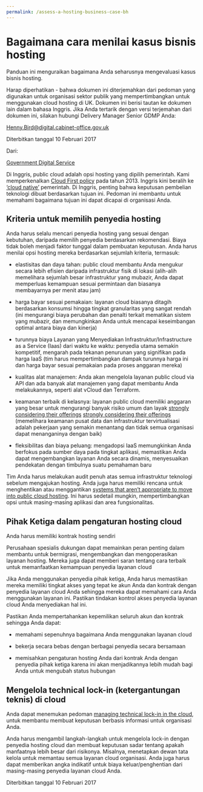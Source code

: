 ```yaml
---
permalink: /assess-a-hosting-business-case-bh
---
```


# Bagaimana cara menilai kasus bisnis hosting

Panduan ini menguraikan bagaimana Anda seharusnya mengevaluasi kasus bisnis hosting.

Harap diperhatikan - bahwa dokumen ini diterjemahkan dari pedoman yang digunakan untuk organisasi sektor publik yang mempertimbangkan untuk menggunakan cloud hosting di UK. Dokumen ini berisi tautan ke dokumen lain dalam bahasa Inggris. Jika Anda tertarik dengan versi terjemahan dari dokumen ini, silakan hubungi Delivery Manager Senior GDMP Anda:

Henny.Bird@digital.cabinet-office.gov.uk

Diterbitkan tanggal 10 Februari 2017

Dari:

[Government Digital Service](https://www.gov.uk/government/organisations/government-digital-service)

Di Inggris, public cloud adalah opsi hosting yang dipilih pemerintah. Kami memperkenalkan [Cloud First policy](https://www.gov.uk/guidance/government-cloud-first-policy) pada tahun 2013. Inggris kini beralih ke [‘cloud native’](https://governmenttechnology.blog.gov.uk/2017/02/03/clarifying-our-cloud-first-commitment/) pemerintah. Di Inggris, penting bahwa keputusan pembelian teknologi dibuat berdasarkan tujuan ini. Pedoman ini membantu untuk memahami bagaimana tujuan ini dapat dicapai di organisasi Anda.

## Kriteria untuk memilih penyedia hosting

Anda harus selalu mencari penyedia hosting yang sesuai dengan kebutuhan, daripada memilih penyedia berdasarkan rekomendasi. Biaya tidak boleh menjadi faktor tunggal dalam pembuatan keputusan. Anda harus menilai opsi hosting mereka berdasarkan sejumlah kriteria, termasuk:

-   elastisitas dan daya tahan: public cloud membantu Anda mengukur secara lebih efisien daripada infrastruktur fisik di lokasi (alih-alih memelihara sejumlah besar infrastruktur yang mubazir, Anda dapat memperluas kemampuan sesuai permintaan dan biasanya membayarnya per menit atau jam)
    
-   harga bayar sesuai pemakaian: layanan cloud biasanya ditagih berdasarkan konsumsi hingga tingkat granularitas yang sangat rendah (ini mengurangi biaya perubahan dan penalti terkait mematikan sistem yang mubazir, dan memungkinkan Anda untuk mencapai keseimbangan optimal antara biaya dan kinerja)
    
-   turunnya biaya Layanan yang Menyediakan Infrastruktur/Infrastructure as a Service (Iaas) dari waktu ke waktu: penyedia utama semakin kompetitif, mengarah pada tekanan penurunan yang signifikan pada harga IaaS (tim harus mempertimbangkan dampak turunnya harga ini dan harga bayar sesuai pemakaian pada proses anggaran mereka)
    
-   kualitas alat manajemen: Anda akan mengelola layanan public cloud via API dan ada banyak alat manajemen yang dapat membantu Anda melakukannya, seperti alat vCloud dan Terraform.
    
-   keamanan terbaik di kelasnya: layanan public cloud memiliki anggaran yang besar untuk mengurangi banyak risiko umum dan layak [strongly considering their offerings](https://www.gov.uk/guidance/public-sector-use-of-the-public-cloud)  [strongly considering their offerings](https://www.gov.uk/guidance/public-sector-use-of-the-public-cloud) (memelihara keamanan pusat data dan infrastruktur tervirtualisasi adalah pekerjaan yang semakin menantang dan tidak semua organisasi dapat menanganinya dengan baik)
    
-   fleksibilitas dan biaya peluang: mengadopsi IaaS memungkinkan Anda berfokus pada sumber daya pada tingkat aplikasi, memastikan Anda dapat mengembangkan layanan Anda secara dinamis, menyesuaikan pendekatan dengan timbulnya suatu pemahaman baru
    

Tim Anda harus melakukan audit penuh atas semua infrastruktur teknologi sebelum mengajukan hosting. Anda juga harus memiliki rencana untuk menghentikan atau menggantikan [systems that aren’t appropriate to move into public cloud hosting](https://www.gov.uk/guidance/public-sector-use-of-the-public-cloud). Ini harus sedetail mungkin, mempertimbangkan opsi untuk masing-masing aplikasi dan area fungsionalitas.

## Pihak Ketiga dalam pengaturan hosting cloud

Anda harus memiliki kontrak hosting sendiri

Perusahaan spesialis dukungan dapat memainkan peran penting dalam membantu untuk bermigrasi, mengembangkan dan mengoperasikan layanan hosting. Mereka juga dapat memberi saran tentang cara terbaik untuk memanfaatkan kemampuan penyedia layanan cloud

Jika Anda menggunakan penyedia pihak ketiga, Anda harus memastikan mereka memiliki tingkat akses yang tepat ke akun Anda dan kontrak dengan penyedia layanan cloud Anda sehingga mereka dapat memahami cara Anda menggunakan layanan ini. Pastikan tindakan kontrol akses penyedia layanan cloud Anda menyediakan hal ini.

Pastikan Anda mempertahankan kepemilikan seluruh akun dan kontrak sehingga Anda dapat:

-   memahami sepenuhnya bagaimana Anda menggunakan layanan cloud
    
-   bekerja secara bebas dengan berbagai penyedia secara bersamaan
    
-   memisahkan pengaturan hosting Anda dari kontrak Anda dengan penyedia pihak ketiga karena ini akan menjadikannya lebih mudah bagi Anda untuk mengubah status hubungan
    

## Mengelola technical lock-in (ketergantungan teknis) di cloud

Anda dapat menemukan pedoman [managing technical lock-in in the cloud](https://www.gov.uk/guidance/managing-technical-lock-in-in-the-cloud), untuk membantu membuat keputusan berbasis informasi untuk organisasi Anda.

Anda harus mengambil langkah-langkah untuk mengelola lock-in dengan penyedia hosting cloud dan membuat keputusan sadar tentang apakah manfaatnya lebih besar dari risikonya. Misalnya, menetapkan dewan tata kelola untuk memantau semua layanan cloud organisasi. Anda juga harus dapat memberikan angka indikatif untuk biaya keluar/penghentian dari masing-masing penyedia layanan cloud Anda.

Diterbitkan tanggal 10 Februari 2017
